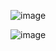 ![image](https://github.com/Sebas312431/Funbio-GRUPO-4-/assets/143362889/b76ac347-e962-49c4-b5e9-0329b32882d6)

![image](https://github.com/Sebas312431/Funbio-GRUPO-4-/assets/143362889/209870ee-77ea-4322-8547-93909612e353)
